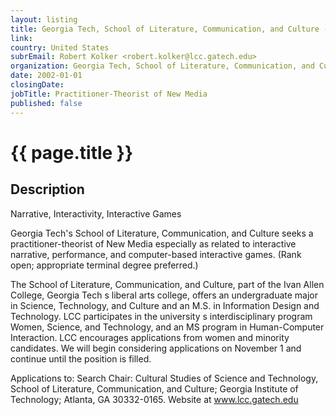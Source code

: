```yaml
---
layout: listing
title: Georgia Tech, School of Literature, Communication, and Culture - Practitioner-Theorist of New Media
link:
country: United States
subrEmail: Robert Kolker <robert.kolker@lcc.gatech.edu>
organization: Georgia Tech, School of Literature, Communication, and Culture 
date: 2002-01-01
closingDate: 
jobTitle: Practitioner-Theorist of New Media
published: false
---
```



# {{ page.title }}

## Description


<p>
Narrative, Interactivity, Interactive Games

Georgia Tech's School of Literature, Communication, and Culture seeks a practitioner-theorist of New Media especially as related to interactive narrative, performance, and computer-based interactive games.  (Rank open; appropriate terminal degree preferred.) 

The School of Literature, Communication, and Culture, part of the Ivan Allen College, Georgia Tech s liberal arts college, offers an undergraduate major in Science, Technology, and Culture and an M.S. in Information Design and Technology.  LCC participates in the university s interdisciplinary program Women, Science, and Technology, and an MS program in Human-Computer Interaction.  LCC encourages applications from women and minority candidates. We will begin considering applications on November 1 and continue until the position is filled.

Applications to:  Search Chair:  Cultural Studies of Science and Technology, School of Literature, Communication, and Culture; Georgia Institute of Technology; Atlanta, GA 30332-0165.  Website at www.lcc.gatech.edu 
</p>
